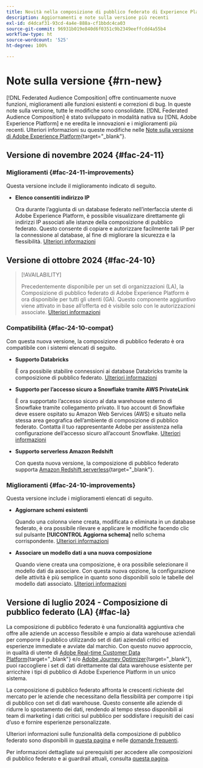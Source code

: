 ```yaml
---
title: Novità nella composizione di pubblico federato di Experience Platform
description: Aggiornamenti e note sulla versione più recenti
exl-id: d4dcaf31-93cd-4a4e-888a-cf1bbdc4ca03
source-git-commit: 96931b019e840d6f0351c9b2349eeffcdd4a55b4
workflow-type: ht
source-wordcount: '525'
ht-degree: 100%

---
```


# Note sulla versione {#rn-new}

[!DNL Federated Audience Composition] offre continuamente nuove funzioni, miglioramenti alle funzioni esistenti e correzioni di bug. In queste note sulla versione, tutte le modifiche sono consolidate. [!DNL Federated Audience Composition] è stato sviluppato in modalità nativa su [!DNL Adobe Experience Platform] e ne eredita le innovazioni e i miglioramenti più recenti. Ulteriori informazioni su queste modifiche nelle [Note sulla versione di Adobe Experience Platform](https://experienceleague.adobe.com/docs/experience-platform/release-notes/latest.html?lang=it){target="_blank"}.

## Versione di novembre 2024 {#fac-24-11}

### Miglioramenti {#fac-24-11-improvements}

Questa versione include il miglioramento indicato di seguito.

* **Elenco consentiti indirizzo IP**

  Ora durante l’aggiunta di un database federato nell’interfaccia utente di Adobe Experience Platform, è possibile visualizzare direttamente gli indirizzi IP associati alle istanze della composizione di pubblico federato. Questo consente di copiare e autorizzare facilmente tali IP per la connessione al database, al fine di migliorare la sicurezza e la flessibilità. [Ulteriori informazioni](../connections/connections.md)

## Versione di ottobre 2024 {#fac-24-10}

>[!AVAILABILITY]
>
>Precedentemente disponibile per un set di organizzazioni (LA), la Composizione di pubblico federato di Adobe Experience Platform è ora disponibile per tutti gli utenti (GA). Questo componente aggiuntivo viene attivato in base all’offerta ed è visibile solo con le autorizzazioni associate. [Ulteriori informazioni](access-prerequisites.md)
>

### Compatibilità {#fac-24-10-compat}

Con questa nuova versione, la composizione di pubblico federato è ora compatibile con i sistemi elencati di seguito.

* **Supporto Databricks**

  È ora possibile stabilire connessioni ai database Databricks tramite la composizione di pubblico federato. [Ulteriori informazioni](../connections/federated-db.md#databricks)

* **Supporto per l’accesso sicuro a Snowflake tramite AWS PrivateLink**

  È ora supportato l’accesso sicuro al data warehouse esterno di Snowflake tramite collegamento privato. Il tuo account di Snowflake deve essere ospitato su Amazon Web Services (AWS) e situato nella stessa area geografica dell’ambiente di composizione di pubblico federato. Contatta il tuo rappresentante Adobe per assistenza nella configurazione dell’accesso sicuro all’account Snowflake. [Ulteriori informazioni](../connections/federated-db.md#snowflake)

* **Supporto serverless Amazon Redshift**

  Con questa nuova versione, la composizione di pubblico federato supporta [Amazon Redshift serverless](https://aws.amazon.com/it/redshift/redshift-serverless/){target="_blank"}.

### Miglioramenti {#fac-24-10-improvements}

Questa versione include i miglioramenti elencati di seguito.

* **Aggiornare schemi esistenti**

  Quando una colonna viene creata, modificata o eliminata in un database federato, è ora possibile rilevare e applicare le modifiche facendo clic sul pulsante **[!UICONTROL Aggiorna schema]** nello schema corrispondente. [Ulteriori informazioni](../customer/schemas.md#schema-refresh)

* **Associare un modello dati a una nuova composizione**

  Quando viene creata una composizione, è ora possibile selezionare il modello dati da associare. Con questa nuova opzione, la configurazione delle attività è più semplice in quanto sono disponibili solo le tabelle del modello dati associato. [Ulteriori informazioni](../compositions/create-composition.md)

## Versione di luglio 2024 - Composizione di pubblico federato (LA) {#fac-la}

La composizione di pubblico federato è una funzionalità aggiuntiva che offre alle aziende un accesso flessibile e ampio ai data warehouse aziendali per comporre il pubblico utilizzando set di dati aziendali critici ed esperienze immediate e avviate dal marchio. Con questo nuovo approccio, in qualità di utente di [Adobe Real-time Customer Data Platform](https://experienceleague.adobe.com/it/docs/experience-platform/segmentation/home){target="_blank"} e/o [Adobe Journey Optimizer](https://experienceleague.adobe.com/it/docs/journey-optimizer/using/ajo-home){target="_blank"}, puoi raccogliere i set di dati direttamente dal data warehouse esistente per arricchire i tipi di pubblico di Adobe Experience Platform in un unico sistema.

La composizione di pubblico federato affronta le crescenti richieste del mercato per le aziende che necessitano della flessibilità per comporre i tipi di pubblico con set di dati warehouse. Questo consente alle aziende di ridurre lo spostamento dei dati, rendendo al tempo stesso disponibili ai team di marketing i dati critici sul pubblico per soddisfare i requisiti dei casi d’uso e fornire esperienze personalizzate. 

Ulteriori informazioni sulle funzionalità della composizione di pubblico federato sono disponibili in [questa pagina](get-started.md) e nelle [domande frequenti](faq.md).

Per informazioni dettagliate sui prerequisiti per accedere alle composizioni di pubblico federato e ai guardrail attuali, consulta [questa pagina](access-prerequisites.md).

